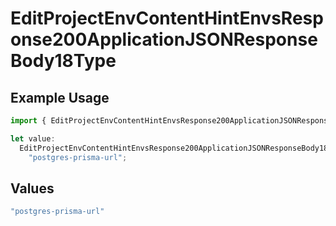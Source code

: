 # EditProjectEnvContentHintEnvsResponse200ApplicationJSONResponseBody18Type

## Example Usage

```typescript
import { EditProjectEnvContentHintEnvsResponse200ApplicationJSONResponseBody18Type } from "@vercel/sdk/models/operations/editprojectenv.js";

let value:
  EditProjectEnvContentHintEnvsResponse200ApplicationJSONResponseBody18Type =
    "postgres-prisma-url";
```

## Values

```typescript
"postgres-prisma-url"
```